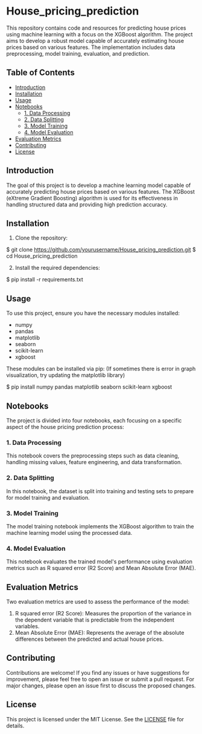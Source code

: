 # House_pricing_prediction
This repository contains code and resources for predicting house prices using machine learning with a focus on the XGBoost algorithm. The project aims to develop a robust model capable of accurately estimating house prices based on various features. The implementation includes data preprocessing, model training, evaluation, and prediction.

## Table of Contents

- [Introduction](#introduction)
- [Installation](#installation)
- [Usage](#usage)
- [Notebooks](#notebooks)
  - [1. Data Processing](#1-data-processing)
  - [2. Data Splitting](#2-data-splitting)
  - [3. Model Training](#3-model-training)
  - [4. Model Evaluation](#4-model-evaluation)
- [Evaluation Metrics](#evaluation-metrics)
- [Contributing](#contributing)
- [License](#license)

## Introduction

The goal of this project is to develop a machine learning model capable of accurately predicting house prices based on various features. The XGBoost (eXtreme Gradient Boosting) algorithm is used for its effectiveness in handling structured data and providing high prediction accuracy.

## Installation

1. Clone the repository:


$ git clone https://github.com/yourusername/House_pricing_prediction.git
$ cd House_pricing_prediction


2. Install the required dependencies:


$ pip install -r requirements.txt


## Usage

To use this project, ensure you have the necessary modules installed:

- numpy
- pandas
- matplotlib
- seaborn
- scikit-learn
- xgboost

These modules can be installed via pip:
(If sometimes there is error in graph visualization, try updating the matplotlib library)

$ pip install numpy pandas matplotlib seaborn scikit-learn xgboost

## Notebooks

The project is divided into four notebooks, each focusing on a specific aspect of the house pricing prediction process:

### 1. Data Processing

This notebook covers the preprocessing steps such as data cleaning, handling missing values, feature engineering, and data transformation.

### 2. Data Splitting

In this notebook, the dataset is split into training and testing sets to prepare for model training and evaluation.

### 3. Model Training

The model training notebook implements the XGBoost algorithm to train the machine learning model using the processed data.

### 4. Model Evaluation

This notebook evaluates the trained model's performance using evaluation metrics such as R squared error (R2 Score) and Mean Absolute Error (MAE).

## Evaluation Metrics

Two evaluation metrics are used to assess the performance of the model:

1. R squared error (R2 Score): Measures the proportion of the variance in the dependent variable that is predictable from the independent variables.
2. Mean Absolute Error (MAE): Represents the average of the absolute differences between the predicted and actual house prices.

## Contributing

Contributions are welcome! If you find any issues or have suggestions for improvement, please feel free to open an issue or submit a pull request. For major changes, please open an issue first to discuss the proposed changes.

## License

This project is licensed under the MIT License. See the [LICENSE](LICENSE) file for details.

